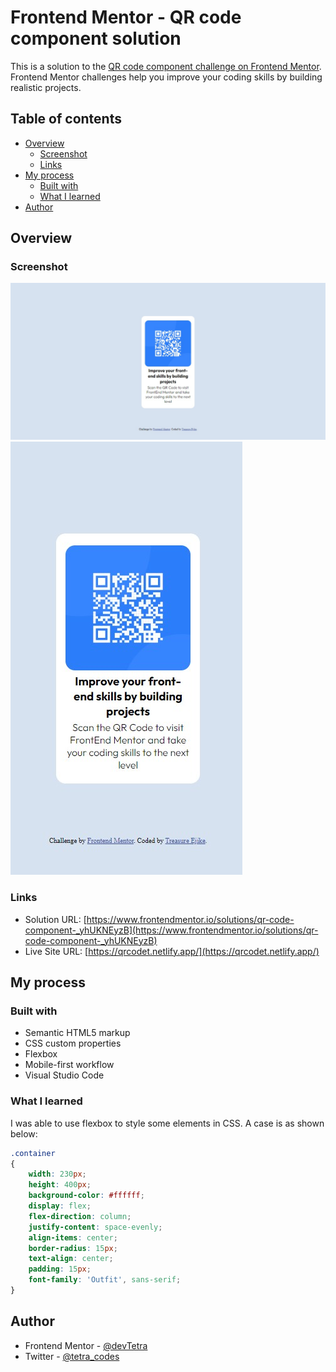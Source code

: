 # Frontend Mentor - QR code component solution

This is a solution to the [QR code component challenge on Frontend Mentor](https://www.frontendmentor.io/challenges/qr-code-component-iux_sIO_H). Frontend Mentor challenges help you improve your coding skills by building realistic projects. 

## Table of contents

- [Overview](#overview)
  - [Screenshot](#screenshot)
  - [Links](#links)
- [My process](#my-process)
  - [Built with](#built-with)
  - [What I learned](#what-i-learned)
- [Author](#author)

## Overview

### Screenshot

![](./laptop.jpeg)
![](./phone.jpeg)

### Links

- Solution URL: [https://www.frontendmentor.io/solutions/qr-code-component-_yhUKNEyzB](https://www.frontendmentor.io/solutions/qr-code-component-_yhUKNEyzB)
- Live Site URL: [https://qrcodet.netlify.app/](https://qrcodet.netlify.app/)

## My process

### Built with

- Semantic HTML5 markup
- CSS custom properties
- Flexbox
- Mobile-first workflow
- Visual Studio Code

### What I learned

I was able to use flexbox to style some elements in CSS. A case is as shown below:

```css
.container
{
    width: 230px;
    height: 400px;
    background-color: #ffffff;
    display: flex;
    flex-direction: column;
    justify-content: space-evenly;
    align-items: center;
    border-radius: 15px;
    text-align: center;
    padding: 15px;
    font-family: 'Outfit', sans-serif;
}
```

## Author

- Frontend Mentor - [@devTetra](https://www.frontendmentor.io/profile/devTetra)
- Twitter - [@tetra_codes](https://twitter.com/tetra_codes)
